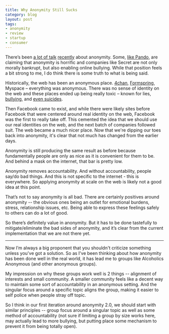 ```yaml
---
title: Why Anonymity Still Sucks
category: blog
layout: post
tags:
- anonymity
- review
- startup
- consumer
---
```


There’s been [a lot of talk](http://techcrunch.com/2014/03/23/secret-cyberbullying/) [recently](http://www.bustle.com/articles/34337-bullying-is-a-problem-for-all-of-us-and-the-app-secret-needs-to-do-something) about anonymity. Some, [like Pando](http://pando.com/2014/08/03/now-weve-seen-secrets-ugly-soul-will-investors-act/), are claiming that anonymity is horrific and companies like Secret are not only morally bankrupt, but also enabling online bullying. While that position feels a bit strong to me, I do think there is some truth to what is being said.

Historically, the web has been an anonymous place. [4chan](http://en.wikipedia.org/wiki/4chan#Media_attention), [Formspring](http://en.wikipedia.org/wiki/Formspring#Controversies), Myspace – everything was anonymous. There was no sense of identity on the web and these places ended up being really toxic – known for lies, [bullying](http://www.slate.com/articles/life/bulle/2010/03/how_should_facebook_and_myspace_handle_cyberbullying.html), and [even suicides](http://www.theverge.com/2013/9/17/4740902/no-good-answers-why-didnt-ask-fm-learn-from-the-formspring-suicides).

Then Facebook came to exist, and while there were likely sites before Facebook that were centered around real identity on the web, Facebook was the first to really take off. This cemented the idea that we should use our real identities on the web, and the next batch of companies followed suit. The web became a much nicer place. Now that we're dipping our toes back into anonymity, it's clear that not much has changed from the earlier days.

Anonymity is still producing the same result as before because fundamentally people are only as nice as it is convenient for them to be. And behind a mask on the internet, that bar is pretty low. 

Anonymity removes accountability. And without accountability, people say/do bad things. And this is not specific to the internet - this is everywhere. So applying anonymity at scale on the web is likely not a good idea at this point.

That’s not to say anonymity is all bad. There are certainly positives around anonymity -- the obvious ones being an outlet for emotional burdens, stress, relationship issues, etc. Being able to express these feelings safely to others can do a lot of good.

So there’s definitely value in anonymity. But it has to be done tastefully to mitigate/eliminate the bad sides of anonymity, and it’s clear from the current implementation that we are not there yet. 

<hr>

Now I’m always a big proponent that you shouldn't criticize something unless you've got a solution. So as I've been thinking about how anonymity has been done well in the real world, it has lead me to groups like Alcoholics Anonymous (and other anonymous groups). 

My impression on why these groups work well is 2 things -- alignment of interests and small community. A smaller community feels like a decent way to maintain some sort of accountability in an anonymous setting. And the singular focus around a specific topic aligns the group, making it easier to self police when people stray off topic.

So I think in our first iteration around anonymity 2.0, we should start with similar principles -- group focus around a singular topic as well as some method of accountability (not sure if limiting a group by size works here, may actually lead to more bullying, but putting place some mechanism to prevent it from being totally open).
